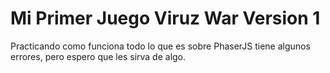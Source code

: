 # Mi Primer Juego Viruz War Version 1
Practicando como funciona todo lo que es sobre PhaserJS tiene algunos errores, pero espero que les sirva de algo.
